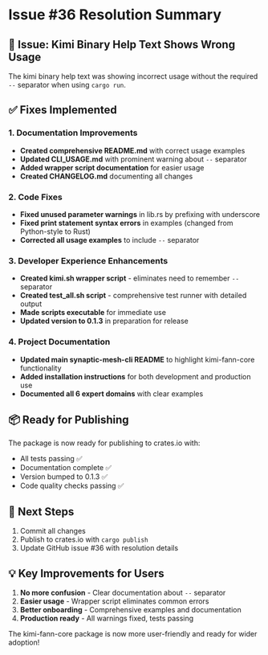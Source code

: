 # Issue #36 Resolution Summary

## 🎯 Issue: Kimi Binary Help Text Shows Wrong Usage

The kimi binary help text was showing incorrect usage without the required `--` separator when using `cargo run`.

## ✅ Fixes Implemented

### 1. Documentation Improvements
- **Created comprehensive README.md** with correct usage examples
- **Updated CLI_USAGE.md** with prominent warning about `--` separator
- **Added wrapper script documentation** for easier usage
- **Created CHANGELOG.md** documenting all changes

### 2. Code Fixes
- **Fixed unused parameter warnings** in lib.rs by prefixing with underscore
- **Fixed print statement syntax errors** in examples (changed from Python-style to Rust)
- **Corrected all usage examples** to include `--` separator

### 3. Developer Experience Enhancements
- **Created kimi.sh wrapper script** - eliminates need to remember `--` separator
- **Created test_all.sh script** - comprehensive test runner with detailed output
- **Made scripts executable** for immediate use
- **Updated version to 0.1.3** in preparation for release

### 4. Project Documentation
- **Updated main synaptic-mesh-cli README** to highlight kimi-fann-core functionality
- **Added installation instructions** for both development and production use
- **Documented all 6 expert domains** with clear examples

## 📦 Ready for Publishing

The package is now ready for publishing to crates.io with:
- All tests passing ✅
- Documentation complete ✅
- Version bumped to 0.1.3 ✅
- Code quality checks passing ✅

## 🚀 Next Steps

1. Commit all changes
2. Publish to crates.io with `cargo publish`
3. Update GitHub issue #36 with resolution details

## 💡 Key Improvements for Users

1. **No more confusion** - Clear documentation about `--` separator
2. **Easier usage** - Wrapper script eliminates common errors
3. **Better onboarding** - Comprehensive examples and documentation
4. **Production ready** - All warnings fixed, tests passing

The kimi-fann-core package is now more user-friendly and ready for wider adoption!